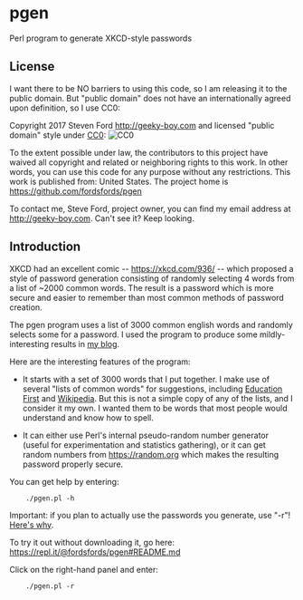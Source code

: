 # pgen
Perl program to generate XKCD-style passwords

## License

I want there to be NO barriers to using this code, so I am releasing it to the public domain.  But "public domain" does not have an internationally agreed upon definition, so I use CC0:

Copyright 2017 Steven Ford http://geeky-boy.com and licensed
"public domain" style under
[CC0](http://creativecommons.org/publicdomain/zero/1.0/): 
![CC0](https://licensebuttons.net/p/zero/1.0/88x31.png "CC0")

To the extent possible under law, the contributors to this project have
waived all copyright and related or neighboring rights to this work.
In other words, you can use this code for any purpose without any
restrictions.  This work is published from: United States.  The project home
is https://github.com/fordsfords/pgen

To contact me, Steve Ford, project owner, you can find my email address
at http://geeky-boy.com.  Can't see it?  Keep looking.

## Introduction

XKCD had an excellent comic -- https://xkcd.com/936/ -- which proposed a style of password generation consisting of randomly selecting 4 words from a list of ~2000 common words.  The result is a password which is more secure and easier to remember than most common methods of password creation.

The pgen program uses a list of 3000 common english words and randomly selects some for a password.  I used the program to produce some mildly-interesting results in [my blog](http://blog.geeky-boy.com/2017/07/i-got-to-thinking-about-passwords-again.html).

Here are the interesting features of the program:

* It starts with a set of 3000 words that I put together.
I make use of several "lists of common words" for suggestions, including
[Education First](http://www.ef.edu/english-resources/english-vocabulary/top-3000-words/)
and [Wikipedia](https://en.wiktionary.org/wiki/Wiktionary:Frequency_lists/Contemporary_fiction).
But this is not a simple copy of any of the lists, and I consider it
my own.
I wanted them to be words that most people would understand and know how to
spell.

* It can either use Perl's internal pseudo-random number generator (useful for experimentation and statistics gathering), or it can get random numbers from https://random.org which makes the resulting password properly secure.

You can get help by entering:

        ./pgen.pl -h

Important: if you plan to actually use the passwords you generate, use "-r"!  [Here's why](http://blog.geeky-boy.com/2017/07/pseudo-random-passwords-limit-entropy.html).

To try it out without downloading it, go here:
https://repl.it/@fordsfords/pgen#README.md

Click on the right-hand panel and enter:

        ./pgen.pl -r
